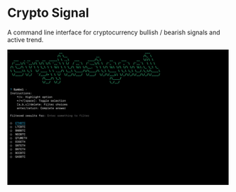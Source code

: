 # Crypto Signal

A command line interface for cryptocurrency bullish / bearish signals and active trend.

![cryptosignal](/.github/cryptosignal.gif)

